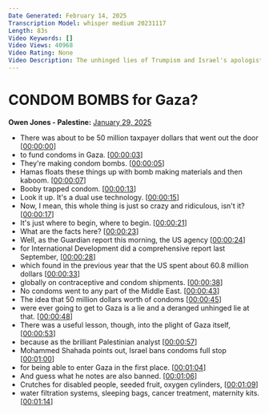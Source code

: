 ```yaml
---
Date Generated: February 14, 2025
Transcription Model: whisper medium 20231117
Length: 83s
Video Keywords: []
Video Views: 40968
Video Rating: None
Video Description: The unhinged lies of Trumpism and Israel's apologists represent a deliberate attempt to turn reality on its head
---
```


# CONDOM BOMBS for Gaza?
**Owen Jones - Palestine:** [January 29, 2025](https://www.youtube.com/watch?v=xbFOIWrarj4)
*  There was about to be 50 million taxpayer dollars that went out the door [[00:00:00](https://www.youtube.com/watch?v=xbFOIWrarj4&t=0.0s)]
*  to fund condoms in Gaza. [[00:00:03](https://www.youtube.com/watch?v=xbFOIWrarj4&t=3.86s)]
*  They're making condom bombs. [[00:00:05](https://www.youtube.com/watch?v=xbFOIWrarj4&t=5.96s)]
*  Hamas floats these things up with bomb making materials and then kaboom. [[00:00:07](https://www.youtube.com/watch?v=xbFOIWrarj4&t=7.640000000000001s)]
*  Booby trapped condom. [[00:00:13](https://www.youtube.com/watch?v=xbFOIWrarj4&t=13.64s)]
*  Look it up. It's a dual use technology. [[00:00:15](https://www.youtube.com/watch?v=xbFOIWrarj4&t=15.24s)]
*  Now, I mean, this whole thing is just so crazy and ridiculous, isn't it? [[00:00:17](https://www.youtube.com/watch?v=xbFOIWrarj4&t=17.64s)]
*  It's just where to begin, where to begin. [[00:00:21](https://www.youtube.com/watch?v=xbFOIWrarj4&t=21.740000000000002s)]
*  What are the facts here? [[00:00:23](https://www.youtube.com/watch?v=xbFOIWrarj4&t=23.740000000000002s)]
*  Well, as the Guardian report this morning, the US agency [[00:00:24](https://www.youtube.com/watch?v=xbFOIWrarj4&t=24.7s)]
*  for International Development did a comprehensive report last September, [[00:00:28](https://www.youtube.com/watch?v=xbFOIWrarj4&t=28.4s)]
*  which found in the previous year that the US spent about 60.8 million dollars [[00:00:33](https://www.youtube.com/watch?v=xbFOIWrarj4&t=33.04s)]
*  globally on contraceptive and condom shipments. [[00:00:38](https://www.youtube.com/watch?v=xbFOIWrarj4&t=38.44s)]
*  No condoms went to any part of the Middle East. [[00:00:43](https://www.youtube.com/watch?v=xbFOIWrarj4&t=43.1s)]
*  The idea that 50 million dollars worth of condoms [[00:00:45](https://www.youtube.com/watch?v=xbFOIWrarj4&t=45.54s)]
*  were ever going to get to Gaza is a lie and a deranged unhinged lie at that. [[00:00:48](https://www.youtube.com/watch?v=xbFOIWrarj4&t=48.94s)]
*  There was a useful lesson, though, into the plight of Gaza itself, [[00:00:53](https://www.youtube.com/watch?v=xbFOIWrarj4&t=53.84s)]
*  because as the brilliant Palestinian analyst [[00:00:57](https://www.youtube.com/watch?v=xbFOIWrarj4&t=57.28s)]
*  Mohammed Shahada points out, Israel bans condoms full stop [[00:01:00](https://www.youtube.com/watch?v=xbFOIWrarj4&t=60.120000000000005s)]
*  for being able to enter Gaza in the first place. [[00:01:04](https://www.youtube.com/watch?v=xbFOIWrarj4&t=64.64s)]
*  And guess what he notes are also banned. [[00:01:06](https://www.youtube.com/watch?v=xbFOIWrarj4&t=66.88s)]
*  Crutches for disabled people, seeded fruit, oxygen cylinders, [[00:01:09](https://www.youtube.com/watch?v=xbFOIWrarj4&t=69.54s)]
*  water filtration systems, sleeping bags, cancer treatment, maternity kits. [[00:01:14](https://www.youtube.com/watch?v=xbFOIWrarj4&t=74.98s)]
